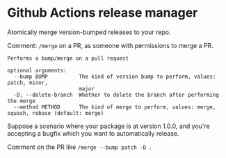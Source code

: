 # Github Actions release manager

Atomically merge version-bumped releases to your repo.

Comment: `/merge` on a PR, as someone with permissions to merge a PR.

```
Performs a bump/merge on a pull request

optional arguments:
  --bump BUMP          The kind of version bump to perform, values: patch, minor,
                       major
  -D, --delete-branch  Whether to delete the branch after performing the merge
  --method METHOD      The kind of merge to perform, values: merge, squash, rebase (default: merge)
```

Suppose a scenario where your package is at version 1.0.0, and you're accepting a bugfix
which you want to automatically release.

Comment on the PR like `/merge --bump patch -D `.
